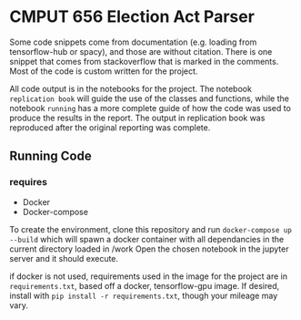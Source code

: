 # CMPUT 656 Election Act Parser

Some code snippets come from documentation (e.g. loading from tensorflow-hub or spacy), and those are without citation. 
There is one snippet that comes from stackoverflow that is marked in the comments. 
Most of the code is custom written for the project. 

All code output is in the notebooks for the project. 
The notebook `replication book` will guide the use of the classes and functions, while the notebook `running` has a more complete guide of how the code was used to produce the results in the report.
The output in replication book was reproduced after the original reporting was complete.

## Running Code
### requires 
* Docker
* Docker-compose

To create the environment, clone this repository and run `docker-compose up --build` which will spawn a docker container with all dependancies in the current directory loaded in /work
Open the chosen notebook in the jupyter server and it should execute. 

if docker is not used, requirements used in the image for the project are in `requirements.txt`, based off a docker, tensorflow-gpu image. If desired, install with `pip install -r requirements.txt`, though your mileage may vary. 


